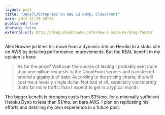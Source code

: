 ```yaml
---
layout: post
title: "Jekyll/Octopress on AWS S3 &amp; CloudFront"
date: 2012-12-29 09:53
published: true
sharing: false
external-url: http://blog.alexbrowne.info/how-i-made-my-blog-faster
---
```

Alex Browne justifies his move from a dynamic site on Heroku to a static site on AWS by detailing performance improvements. But the REAL benefit in my opinion is here:

> As for the price? Well over the course of testing I probably sent more than one million requests to the CloudFront servers and transferred around a gigabyte of data. According to the pricing charts, this will cost me a measly single dollar. Not bad at all, especially considering that’s far more traffic than I expect to get in a typical month.

The bigger benefit is dropping costs from $35/mo. for a minimally sufficient Heroku Dyno to less than $1/mo. on bare AWS. I plan on replicating his efforts and detailing my own experience in a future post.
